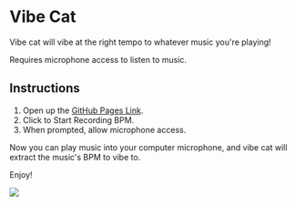 # Vibe Cat
Vibe cat will vibe at the right tempo to whatever music you're playing! 

Requires microphone access to listen to music.

## Instructions
1. Open up the [GitHub Pages Link](https://thisjustin123.github.io/vibe-cat/).
2. Click to Start Recording BPM.
3. When prompted, allow microphone access.

Now you can play music into your computer microphone, and vibe cat will extract
the music's BPM to vibe to.

Enjoy!

![](https://github.com/thisjustin123/vibe-cat/blob/main/public/cat-vibe-small.gif?raw=true.gif)